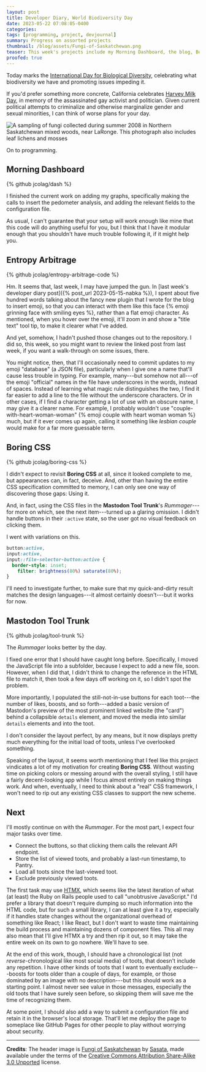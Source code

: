 ```yaml
---
layout: post
title: Developer Diary, World Biodiversity Day
date: 2023-05-22 07:08:05-0400
categories:
tags: [programming, project, devjournal]
summary: Progress on assorted projects
thumbnail: /blog/assets/Fungi-of-Saskatchewan.png
teaser: This week's projects include my Morning Dashboard, the blog, Boring CSS, and my Mastodon Trunk Rummager client.
proofed: true
---
```


Today marks the [International Day for Biological Diversity](https://en.wikipedia.org/wiki/International_Day_for_Biological_Diversity), celebrating what biodiversity we have and promoting issues impeding it.

If you'd prefer something more concrete, California celebrates [Harvey Milk Day](https://en.wikipedia.org/wiki/Harvey_Milk_Day), in memory of the assassinated gay activist and politician.  Given current political attempts to criminalize and otherwise marginalize gender and sexual minorities, I can think of worse plans for your day.

![A sampling of fungi collected during summer 2008 in Northern Saskatchewan mixed woods, near LaRonge. This photograph also includes leaf lichens and mosses](/blog/assets/Fungi-of-Saskatchewan.png "Tired pun overload...")

On to programming.

## Morning Dashboard

{% github jcolag/dash %}

I finished the current work on adding my graphs, specifically making the calls to insert the pedometer analysis, and adding the relevant fields to the configuration file.

As usual, I can't guarantee that your setup will work enough like mine that this code will do anything useful for you, but I think that I have it modular enough that you shouldn't have much trouble following it, if it might help you.

## Entropy Arbitrage

{% github jcolag/entropy-arbitrage-code %}

Hm.  It seems that, last week, I may have jumped the gun.  In [last week's developer diary post]({% post_url 2023-05-15-nabka %}), I spent about five hundred words talking about the fancy new plugin that I wrote for the blog to insert emoji, so that you can interact with them like this face {% emoji grinning face with smiling eyes %}, rather than a flat emoji character.  As mentioned, when you hover over the emoji, it'll zoom in and show a "title text" tool tip, to make it clearer what I've added.

And yet, somehow, I hadn't pushed those changes out to the repository.  I did so, this week, so you might want to review the linked post from last week, if you want a walk-through on some issues, there.

You might notice, then, that I'll occasionally need to commit updates to my emoji "database" (a JSON file), particularly when I give one a name that'll cause less trouble in typing.  For example, many---but somehow not all---of the emoji "official" names in the file have underscores in the words, instead of spaces.  Instead of learning what magic rule distinguishes the two, I find it far easier to add a line to the file without the underscore characters.  Or in other cases, if I find a character getting a lot of use with an obscure name, I may give it a clearer name.  For example, I probably wouldn't use "couple-with-heart-woman-woman" {% emoji couple with heart woman woman %} much, but if it ever comes up again, calling it something like *lesbian couple* would make for a far more guessable term.

## Boring CSS

{% github jcolag/boring-css %}

I didn't expect to revisit **Boring CSS** at all, since it looked complete to me, but appearances can, in fact, deceive.  And, other than having the entire CSS specification committed to memory, I can only see one way of discovering those gaps:  Using it.

And, in fact, using the CSS files in the **Mastodon Tool Trunk**'s *Rummager*---for more on which, see the next item---turned up a glaring omission.  I didn't handle buttons in their `:active` state, so the user got no visual feedback on clicking them.

I went with variations on this.

```css
button:active,
input:active,
input::file-selector-button:active {
  border-style: inset;
	filter: brightness(80%) saturate(80%);
}
```

I'll need to investigate further, to make sure that my quick-and-dirty result matches the design languages---it almost certainly doesn't---but it works for now.

## Mastodon Tool Trunk

{% github jcolag/tool-trunk %}

The *Rummager* looks better by the day.

I fixed one error that I should have caught long before.  Specifically, I moved the JavaScript file into a subfolder, because I expect to add a new file, soon.  However, when I did that, I didn't think to change the reference in the HTML file to match it, then took a few days off working on it, so I didn't spot the problem.

More importantly, I populated the still-not-in-use buttons for each toot---the number of likes, boosts, and so forth---added a basic version of Mastodon's preview of the most prominent linked website (the "card") behind a collapsible `details` element, and moved the media into similar `details` elements and into the toot.

I don't consider the layout perfect, by any means, but it now displays pretty much everything for the initial load of toots, unless I've overlooked something.

Speaking of the layout, it seems worth mentioning that I feel like this project vindicates a lot of my motivation for creating **Boring CSS**.  Without wasting time on picking colors or messing around with the overall styling, I still have a fairly decent-looking app while I focus almost entirely on making things work.  And when, eventually, I need to think about a "real" CSS framework, I won't need to rip out any existing CSS classes to support the new scheme.

## Next

I'll mostly continue on with the *Rummager*.  For the most part, I expect four major tasks over time.

 * Connect the buttons, so that clicking them calls the relevant API endpoint.
 * Store the list of viewed toots, and probably a last-run timestamp, to Pantry.
 * Load all toots since the last-viewed toot.
 * Exclude previously viewed toots.

The first task may use [HTMX](https://htmx.org/), which seems like the latest iteration of what (at least) the Ruby on Rails people used to call "unobtrusive JavaScript."  I'd prefer a library that doesn't require dumping so much information into the HTML code, but for such a small library, I can at least give it a try, especially if it handles state changes without the organizational overhead of something like React; I like React, but I don't want to waste time maintaining the build process and maintaining dozens of component files.  This all may also mean that I'll give HTMX a try and then rip it out, so it may take the entire week on its own to go nowhere.  We'll have to see.

At the end of this work, though, I should have a chronological list (not *reverse*-chronological like most social media) of toots, that doesn't include any repetition.  I have other kinds of toots that I want to eventually exclude---boosts for toots older than a couple of days, for example, or those dominated by an image with no description---but this should work as a starting point.  I almost never see value in those messages, especially the old toots that I have surely seen before, so skipping them will save me the time of recognizing them.

At some point, I should also add a way to submit a configuration file and retain it in the browser's local storage.  That'll let me deploy the page to someplace like GitHub Pages for other people to play without worrying about security.

* * *

**Credits**:  The header image is [Fungi of Saskatchewan](https://commons.wikimedia.org/wiki/File:Fungi_of_Saskatchewan.JPG) by [Sasata](https://commons.wikimedia.org/w/index.php?title=User:Sasata&action=edit&redlink=1), made available under the terms of the [Creative Commons Attribution Share-Alike 3.0 Unported](https://creativecommons.org/licenses/by-sa/3.0/deed.en) license.
